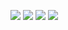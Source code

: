 [![](https://img.shields.io/badge/license-MIT-orange)](./LICENSE)
[![](https://img.shields.io/badge/platform-Linux-blue)](https://www.linux.org/)
[![](https://img.shields.io/badge/language-Python_3.13-green)](https://www.python.org/)
![](https://github.com/Software-Engineering-Folks/HW1/actions/workflows/python-app.yml/badge.svg?event=push)
